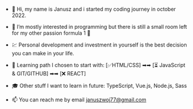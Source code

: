 - 👋 Hi, my name is Janusz and i started my coding journey in october 2022. 
- 👀 I’m mostly interested in programming but there is still a small room left for my other passion formula 1 🏁
- 💹 Personal development and investment in yourself is the best decision you can make in your life.

- 🧠 Learning path I chosen to start with: [✅HTML/CSS] ➡➡  [⏳ JavaScript & GIT/GITHUB] ➡➡ [❌ REACT] 
- 🎓 Other stuff I want to learn in future: TypeScript, Vue.js, Node.js, Sass

- 📫 You can reach me by email januszwoj77@gmail.com

<!---
JNCKYW/JNCKYW is a ✨ special ✨ repository because its `README.md` (this file) appears on your GitHub profile.
You can click the Preview link to take a look at your changes.
--->
